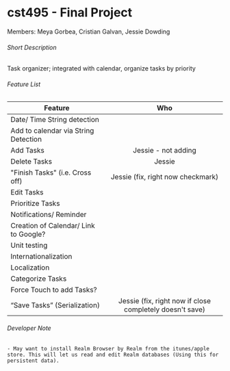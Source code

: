 # cst495 - Final Project

Members: Meya Gorbea, Cristian Galvan, Jessie Dowding

###### Short Description
Task organizer; integrated with calendar, organize tasks by priority

###### Feature List

| Feature        | Who         | 
| ------------- |:-------------:|
|  Date/ Time String detection    |       |
|  Add to calendar via String Detection    |       |
|  Add Tasks    |  Jessie  - not adding   |
|  Delete Tasks    |  Jessie     |
|  "Finish Tasks" (i.e. Cross off)    |   Jessie (fix, right now checkmark)    |
|  Edit Tasks    |       |
|  Prioritize Tasks    |       |
|  Notifications/ Reminder    |       |
|  Creation of Calendar/ Link to Google?    |       |
|  Unit testing   |       |
|  Internationalization    |       |
|  Localization    |       |
|  Categorize Tasks    |       |
|  Force Touch to add Tasks?    |       |
|  “Save Tasks” (Serialization)    |   Jessie (fix, right now if close completely doesn't save)    |



###### Developer Note

    - May want to install Realm Browser by Realm from the itunes/apple store. This will let us read and edit Realm databases (Using this for persistent data).
